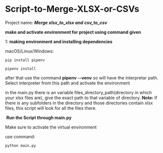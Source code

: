 # Script-to-Merge-XLSX-or-CSVs

Project name: **_Merge xlsx_to_xlsx and csv_to_csv_**

**make and activate environment for project using command given**

1: **making environment and installing dependencies**

macOS/Linux/Windows:
```
pip install pipenv
```
```
pipenv install
```

after that use the command **pipenv --venv** so will have the interpretar path.
Select interpreter from this path and activate the environment


in the main.py there is an variable files_directory_path(directory in which your xlsx files are), give the exact path to that variable of directory.
**Note:** If there is any subfolders in the directory and those directories contain xlsx files, this script will look for all the files there.


​
**Run the Script through main.py**

Make sure to activate the virtual environment

​use command:
```
python main.py
```
